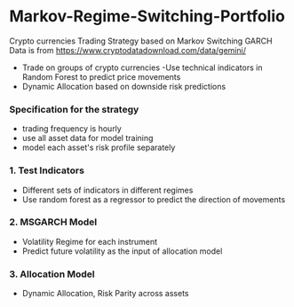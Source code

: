 # Markov-Regime-Switching-Portfolio
Crypto currencies Trading Strategy based on Markov Switching GARCH
Data is from https://www.cryptodatadownload.com/data/gemini/

- Trade on groups of crypto currencies
-Use technical indicators in Random Forest to predict price movements
- Dynamic Allocation based on downside risk predictions

### Specification for the strategy
- trading frequency is hourly
- use all asset data for model training
- model each asset's risk profile separately

### 1. Test Indicators

* Different sets of indicators in different regimes
* Use random forest as a regressor to predict the direction of movements

### 2. MSGARCH Model

* Volatility Regime for each instrument
* Predict future volatility as the input of allocation model

### 3. Allocation Model

* Dynamic Allocation, Risk Parity across assets


